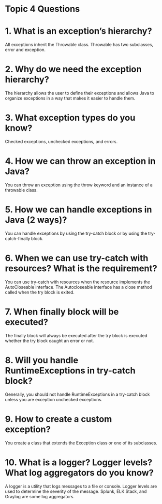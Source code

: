 # Topic 4 Questions
# 1. What is an exception’s hierarchy?
All exceptions inherit the Throwable class.
Throwable has two subclasses, error and exception.
# 2. Why do we need the exception hierarchy?
The hierarchy allows the user to define their exceptions and allows Java to organize
exceptions in a way that makes it easier to handle them.
# 3. What exception types do you know?
Checked exceptions, unchecked exceptions, and errors.
# 4. How we can throw an exception in Java?
You can throw an exception using the throw keyword and an instance of a throwable class.
# 5. How we can handle exceptions in Java (2 ways)?
You can handle exceptions by using the try-catch block or by using the try-catch-finally block.
# 6. When we can use try-catch with resources? What is the requirement?
You can use try-catch with resources when the resource implements the AutoCloseable interface.
The Autocloseable interface has a close method called when the try block is exited.
# 7. When finally block will be executed?
The finally block will always be executed after the try block is executed whether the try block caught an error or not.
# 8. Will you handle RuntimeExceptions in try-catch block?
Generally, you should not handle RuntimeExceptions in a try-catch block unless you are exception unchecked exceptions.
# 9. How to create a custom exception?
You create a class that extends the Exception class or one of its subclasses.
# 10. What is a logger? Logger levels? What log aggregators do you know?
A logger is a utility that logs messages to a file or console.
Logger levels are used to determine the severity of the message.
Splunk, ELK Stack, and Graylog are some log aggregators.

